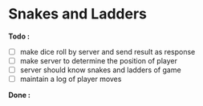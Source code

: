 # Snakes and Ladders

**Todo :**
 - [ ] make dice roll by server and send result as response
 - [ ] make server to determine the position of player
 - [ ] server should know snakes and ladders of game
 - [ ] maintain a log of player moves

**Done :**
